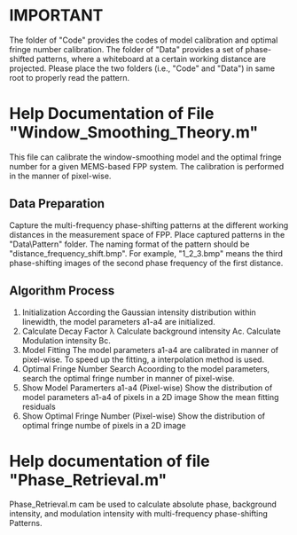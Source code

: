 # IMPORTANT
The folder of "Code" provides the codes of model calibration and optimal fringe number calibration.
The folder of "Data" provides a set of phase-shifted patterns, where a whiteboard at a certain working distance are projected.
Please place the two folders (i.e., "Code" and "Data") in same root to properly read the pattern.


# Help Documentation of File "Window_Smoothing_Theory.m"
This file can calibrate the window-smoothing model and the optimal fringe number for a given MEMS-based FPP system.
The calibration is performed in the manner of pixel-wise.

## Data Preparation
Capture the multi-frequency phase-shifting patterns at the different working distances in the measurement space of FPP.
Place captured patterns in the "Data\Pattern\" folder. 
The naming format of the pattern should be "distance_frequency_shift.bmp". 
For example, "1_2_3.bmp" means the third phase-shifting images of the second phase frequency of the first distance.

## Algorithm Process
1) Initialization
		According the Gaussian intensity distribution within linewidth, the model parameters a1-a4 are initialized.
2) Calculate Decay Factor λ
		Calculate background intensity Ac. 
		Calculate Modulation intensity Bc. 
3) Model Fitting
		The model parameters  a1-a4  are calibrated in manner of pixel-wise. 
		To speed up the fitting, a interpolation method is used.
4) Optimal Fringe Number Search
		Acoording to the model parameters, search the optimal fringe number in manner of pixel-wise.
5) Show Model Paramerters a1-a4 (Pixel-wise)
		Show the distribution of model parameters a1-a4 of pixels in a 2D image 
		Show the mean fitting residuals
6) Show Optimal Fringe Number (Pixel-wise)
		Show the distribution of optimal fringe numbe of pixels in a 2D image 


# Help documentation of file "Phase_Retrieval.m"
Phase_Retrieval.m cam be used to calculate absolute phase, background intensity, and modulation intensity with multi-frequency phase-shifting Patterns.


